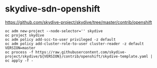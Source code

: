 # skydive-sdn-openshift

https://github.com/skydive-project/skydive/tree/master/contrib/openshift

    oc adm new-project --node-selector='' skydive
    oc project skydive
    oc adm policy add-scc-to-user privileged -z default
    oc adm policy add-cluster-role-to-user cluster-reader -z default
    VERSION=master
    oc process -f https://raw.githubusercontent.com/skydive-project/skydive/${VERSION}/contrib/openshift/skydive-template.yaml | oc apply -f -
